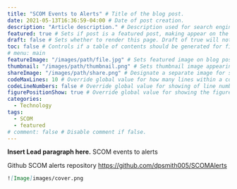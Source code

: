 ```yaml
---
title: "SCOM Events to Alerts" # Title of the blog post.
date: 2021-05-13T16:36:59-04:00 # Date of post creation.
description: "Article description." # Description used for search engine.
featured: true # Sets if post is a featured post, making appear on the home page side bar.
draft: false # Sets whether to render this page. Draft of true will not be rendered.
toc: false # Controls if a table of contents should be generated for first-level links automatically.
# menu: main
featureImage: "/images/path/file.jpg" # Sets featured image on blog post.
thumbnail: "/images/path/thumbnail.png" # Sets thumbnail image appearing inside card on homepage.
shareImage: "/images/path/share.png" # Designate a separate image for social media sharing.
codeMaxLines: 10 # Override global value for how many lines within a code block before auto-collapsing.
codeLineNumbers: false # Override global value for showing of line numbers within code block.
figurePositionShow: true # Override global value for showing the figure label.
categories:
  - Technology
tags:
  - SCOM
  - featured
# comment: false # Disable comment if false.
---
```


**Insert Lead paragraph here.**
SCOM events to alerts

Github SCOM alerts repository
https://github.com/dpsmith005/SCOMAlerts

```markdown
![Image]images/cover.png
```
